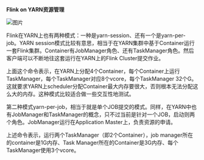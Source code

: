 **Flink on YARN资源管理**

![图片](https://mmbiz.qpic.cn/sz_mmbiz_png/frAIQPLLOycE4plicu0H1xYgyo38XPRIzGXL6ApqpU16RFN6HNK8FwroZVajKedEfzQkZDaTYF30Y2ysDPYwibbQ/640?wx_fmt=png&tp=webp&wxfrom=5&wx_lazy=1&wx_co=1)

Flink在YARN上也有两种模式：一种是yarn-session、还有一个是yarn-per-job。YARN session模式比较有意思，相当于在YARN集群中基于Container运行一套Flink集群。Container有JobManager角色、还有TaskManager角色。然后客户端可以不断地往这套运行在YARN上的Flink Cluster提交作业。

上面这个命令表示，在YARN上分配4个Container，每个Container上运行TaskManager，每个TaskManager对应8个vcore，每个TaskManager 32个G。这就要求YARN上scheduler分配Container最大内存要很大，否则根本无法分配这么大的内存。这种模式比较适合做一些交互性地测试。



第二种模式yarn-per-job，相当于就是单个JOB提交的模式。同样，在YARN中也有JobManager和TaskManager的概念，只不过当前是针对一个JOB，启动则两个角色。JobManager运行在Application Master上，负责资源的申请。



上述命令表示，运行两个TaskManager（即2个Container），job manager所在的container是1G内存、Task Manager所在的Container是3G内存、每个TaskManager使用3个vcore。